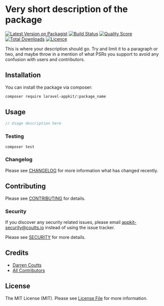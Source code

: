 # Very short description of the package

[![Latest Version on Packagist](https://img.shields.io/packagist/v/laravel-appkit/:package_name.svg?style=flat-square)](https://packagist.org/packages/laravel-appkit/:package_name)
[![Build Status](https://img.shields.io/github/workflow/status/laravel-appkit/:package_name/Automated%20Tests?style=flat-square)](https://github.com/laravel-appkit/:package_name/actions?query=workflow%3A%22Automated+Tests%22)
[![Quality Score](https://img.shields.io/github/workflow/status/laravel-appkit/:package_name/Check%20&%20fix%20styling?label=code%20quality&style=flat-square)](https://github.com/laravel-appkit/:package_name/actions?query=workflow%3A%22Check+%26+fix+styling%22)
[![Total Downloads](https://img.shields.io/packagist/dt/laravel-appkit/:package_name.svg?style=flat-square)](https://packagist.org/packages/laravel-appkit/:package_name)
[![Licence](https://img.shields.io/packagist/l/laravel-appkit/:package_name.svg?style=flat-square)](https://packagist.org/packages/laravel-appkit/:package_name)

This is where your description should go. Try and limit it to a paragraph or two, and maybe throw in a mention of what PSRs you support to avoid any confusion with users and contributors.

## Installation

You can install the package via composer:

```bash
composer require laravel-appkit/:package_name
```

## Usage

``` php
// Usage description here
```

### Testing

``` bash
composer test
```

### Changelog

Please see [CHANGELOG](CHANGELOG.md) for more information what has changed recently.

## Contributing

Please see [CONTRIBUTING](.github/CONTRIBUTING.md) for details.

### Security

If you discover any security related issues, please email appkit-security@coutts.io instead of using the issue tracker.

Please see [SECURITY](.github/SECURITY.md) for more details.

## Credits

- [Darren Coutts](https://github.com/laravel-appkit)
- [All Contributors](../../contributors)

## License

The MIT License (MIT). Please see [License File](LICENSE.md) for more information.
